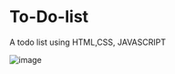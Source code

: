 
# To-Do-list
A todo list using HTML,CSS, JAVASCRIPT

![image](https://github.com/vk-cds/To-Do-list/assets/116290488/bdb14256-2f4d-413c-9eec-e20a74401656)
